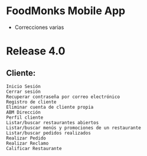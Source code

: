 # FoodMonks Mobile App
- Correcciones varias
# Release 4.0

## Cliente:

    Inicio Sesión
    Cerrar sesión
    Recuperar contraseña por correo electrónico
    Registro de cliente
    Eliminar cuenta de cliente propia
    ABM Dirección
    Perfil cliente
    Listar/buscar restaurantes abiertos
    Listar/buscar menús y promociones de un restaurante
    Listar/buscar pedidos realizados
    Realizar Pedido
    Realizar Reclamo
    Calificar Restaurante


